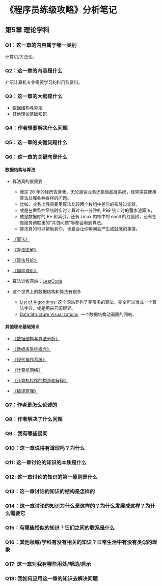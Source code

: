 # 《程序员练级攻略》分析笔记

## 第5章 理论学科

### Q1：这一章的内容属于哪一类别

计算机/方法论。

### Q2：这一章的内容是什么

介绍计算机专业需要学习的科目及资料。

### Q3：这一章的大纲是什么

- 数据结构与算法
- 其他理论基础知识

### Q4：作者想要解决什么问题

### Q5：这一章的关键词是什么

### Q6：这一章的关键句是什么

#### 数据结构与算法

- 算法真的很重要
  - 我这 20 年的经历告诉我，无论是做业务还是做底层系统，经常需要使用算法处理各种各样的问题。
  - 比如，业务上我需要用算法比较两个数组中差异的布隆过滤器，
  - 或是在做监控系统时实时计算过去一分钟的 P99 统计时的蓄水池算法，
  - 或是数据库的 B+ 树索引，还有 Linux 内核中的 epoll 的红黑树，还有在做服务调度里的“背包问题”等都会用到算法。
  - 算法真的可以帮助到你，也是会让你瞬间会产生成就感的事情。

- [《算法》][1]

- [《算法图解》][2]

- [《算法导论》][3]

- [《编程珠玑》][4]

- 算法训练网站：[LeetCode][5]

- 这个世界上的数据结构和算法有很多
  - [List of Algorithms][6]: 这个网站罗列了非常多的算法，完全可以当成一个算法字典，或是用来开阔眼界。
  - [Data Structure Visualizations][7]: 一个数据结构动画图的网站。

#### 其他理论基础知识

- [《数据结构与算法分析》][8]

- [《数据库系统概念》][9]

- [《现代操作系统》][10]

- [《计算机网络》][11]

- [《计算机程序的构造和解释》][12]

- [《编译原理》][13]

### Q7：作者是怎么论述的

### Q8：作者解决了什么问题

### Q9：我有哪些疑问

### Q10：这一章说得有道理吗？为什么

### Q11: 这一章讨论的知识的本质是什么

### Q12: 这一章讨论的知识的第一原则是什么

### Q13：这一章讨论的知识的结构是怎样的

### Q14：这一章讨论的知识为什么是这样的？为什么发展成这样？为什么需要它

### Q15：有哪些相似的知识？它们之间的联系是什么

### Q16：其他领域/学科有没有相关的知识？日常生活中有没有类似的现象

### Q17: 这一章对我有哪些用处/帮助/启示

### Q18: 我如何应用这一章的知识去解决问题

  [1]: https://book.douban.com/subject/10432347/
  [2]: https://book.douban.com/subject/26979890/
  [3]: https://book.douban.com/subject/20432061/
  [4]: https://book.douban.com/subject/3227098/
  [5]: https://leetcode-cn.com/
  [6]: https://www.wikiwand.com/en/List_of_algorithms
  [7]: https://www.cs.usfca.edu/~galles/visualization/Algorithms.html
  [8]: https://book.douban.com/subject/1139426/
  [9]: https://book.douban.com/subject/1929984/
  [10]: https://book.douban.com/subject/3852290/
  [11]: https://book.douban.com/subject/1391207/
  [12]: https://book.douban.com/subject/1148282/
  [13]: https://book.douban.com/subject/3296317/
